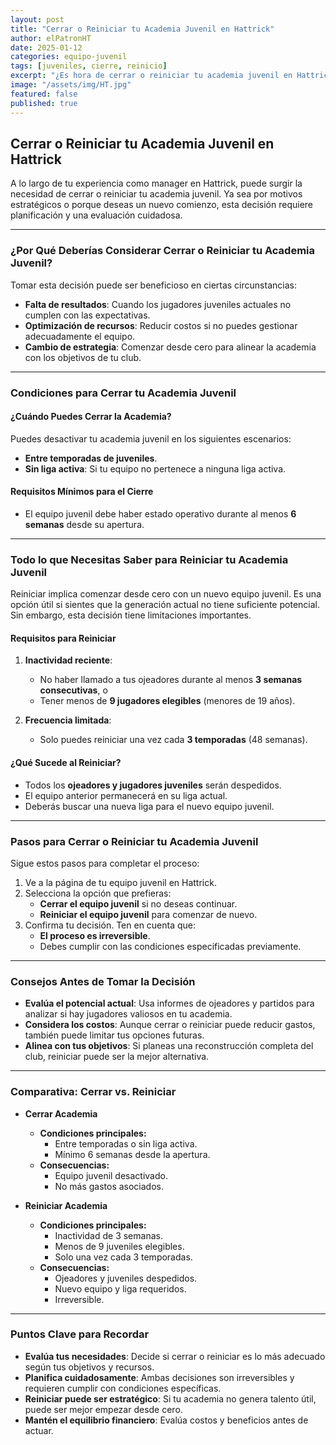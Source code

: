 ```yaml
---
layout: post
title: "Cerrar o Reiniciar tu Academia Juvenil en Hattrick"
author: elPatronHT
date: 2025-01-12
categories: equipo-juvenil
tags: [juveniles, cierre, reinicio]
excerpt: "¿Es hora de cerrar o reiniciar tu academia juvenil en Hattrick? Descubre los motivos, condiciones y pasos necesarios para tomar la mejor decisión."
image: "/assets/img/HT.jpg"
featured: false
published: true
---
```


## Cerrar o Reiniciar tu Academia Juvenil en Hattrick

A lo largo de tu experiencia como manager en Hattrick, puede surgir la necesidad de cerrar o reiniciar tu academia juvenil. Ya sea por motivos estratégicos o porque deseas un nuevo comienzo, esta decisión requiere planificación y una evaluación cuidadosa.

---

### ¿Por Qué Deberías Considerar Cerrar o Reiniciar tu Academia Juvenil?

Tomar esta decisión puede ser beneficioso en ciertas circunstancias:

- **Falta de resultados**: Cuando los jugadores juveniles actuales no cumplen con las expectativas.
- **Optimización de recursos**: Reducir costos si no puedes gestionar adecuadamente el equipo.
- **Cambio de estrategia**: Comenzar desde cero para alinear la academia con los objetivos de tu club.

---

### Condiciones para Cerrar tu Academia Juvenil

#### ¿Cuándo Puedes Cerrar la Academia?

Puedes desactivar tu academia juvenil en los siguientes escenarios:

- **Entre temporadas de juveniles**.
- **Sin liga activa**: Si tu equipo no pertenece a ninguna liga activa.

#### Requisitos Mínimos para el Cierre

- El equipo juvenil debe haber estado operativo durante al menos **6 semanas** desde su apertura.

---

### Todo lo que Necesitas Saber para Reiniciar tu Academia Juvenil

Reiniciar implica comenzar desde cero con un nuevo equipo juvenil. Es una opción útil si sientes que la generación actual no tiene suficiente potencial. Sin embargo, esta decisión tiene limitaciones importantes.

#### Requisitos para Reiniciar

1. **Inactividad reciente**:

   - No haber llamado a tus ojeadores durante al menos **3 semanas consecutivas**, o
   - Tener menos de **9 jugadores elegibles** (menores de 19 años).

2. **Frecuencia limitada**:
   - Solo puedes reiniciar una vez cada **3 temporadas** (48 semanas).

#### ¿Qué Sucede al Reiniciar?

- Todos los **ojeadores y jugadores juveniles** serán despedidos.
- El equipo anterior permanecerá en su liga actual.
- Deberás buscar una nueva liga para el nuevo equipo juvenil.

---

### Pasos para Cerrar o Reiniciar tu Academia Juvenil

Sigue estos pasos para completar el proceso:

1. Ve a la página de tu equipo juvenil en Hattrick.
2. Selecciona la opción que prefieras:
   - **Cerrar el equipo juvenil** si no deseas continuar.
   - **Reiniciar el equipo juvenil** para comenzar de nuevo.
3. Confirma tu decisión. Ten en cuenta que:
   - **El proceso es irreversible**.
   - Debes cumplir con las condiciones especificadas previamente.

---

### Consejos Antes de Tomar la Decisión

- **Evalúa el potencial actual**: Usa informes de ojeadores y partidos para analizar si hay jugadores valiosos en tu academia.
- **Considera los costos**: Aunque cerrar o reiniciar puede reducir gastos, también puede limitar tus opciones futuras.
- **Alinea con tus objetivos**: Si planeas una reconstrucción completa del club, reiniciar puede ser la mejor alternativa.

---

### Comparativa: Cerrar vs. Reiniciar

- **Cerrar Academia**

  - **Condiciones principales:**
    - Entre temporadas o sin liga activa.
    - Mínimo 6 semanas desde la apertura.
  - **Consecuencias:**
    - Equipo juvenil desactivado.
    - No más gastos asociados.

- **Reiniciar Academia**
  - **Condiciones principales:**
    - Inactividad de 3 semanas.
    - Menos de 9 juveniles elegibles.
    - Solo una vez cada 3 temporadas.
  - **Consecuencias:**
    - Ojeadores y juveniles despedidos.
    - Nuevo equipo y liga requeridos.
    - Irreversible.

---

### Puntos Clave para Recordar

- **Evalúa tus necesidades**: Decide si cerrar o reiniciar es lo más adecuado según tus objetivos y recursos.
- **Planifica cuidadosamente**: Ambas decisiones son irreversibles y requieren cumplir con condiciones específicas.
- **Reiniciar puede ser estratégico**: Si tu academia no genera talento útil, puede ser mejor empezar desde cero.
- **Mantén el equilibrio financiero**: Evalúa costos y beneficios antes de actuar.

